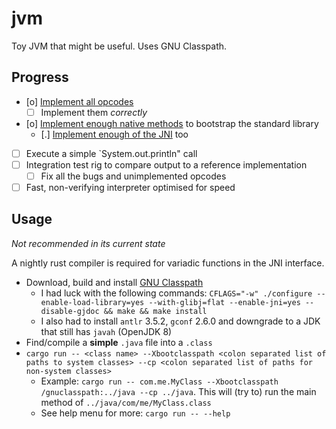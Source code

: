 # jvm

Toy JVM that might be useful. Uses GNU Classpath.

## Progress

* [o] [Implement all opcodes](src/interpreter/insn/instruction.rs)
  * [ ] Implement them *correctly*
* [o] [Implement enough native methods](src/bootstrap.rs) to bootstrap the standard library
  * [.] [Implement enough of the JNI](src/jni/api.rs) too
* [ ] Execute a simple `System.out.println" call
* [ ] Integration test rig to compare output to a reference implementation
  * [ ] Fix all the bugs and unimplemented opcodes
* [ ] Fast, non-verifying interpreter optimised for speed

## Usage

*Not recommended in its current state*

A nightly rust compiler is required for variadic functions in the JNI interface.

* Download, build and install [GNU Classpath](https://www.gnu.org/software/classpath/faq/faq.html#faq3_5)
    * I had luck with the following commands: `CFLAGS="-w" ./configure --enable-load-library=yes --with-glibj=flat --enable-jni=yes --disable-gjdoc && make && make install`
    * I also had to install `antlr` 3.5.2, `gconf` 2.6.0 and downgrade to a JDK that still has `javah` (OpenJDK 8)
* Find/compile a **simple** `.java` file into a `.class`
* `cargo run -- <class name> --Xbootclasspath <colon separated list of paths to system classes> --cp <colon separated list of paths for non-system classes>`
    * Example: `cargo run -- com.me.MyClass --Xbootclasspath /gnuclasspath:../java --cp ../java`. This will (try to) run the main method of `../java/com/me/MyClass.class`
    * See help menu for more: `cargo run -- --help`
